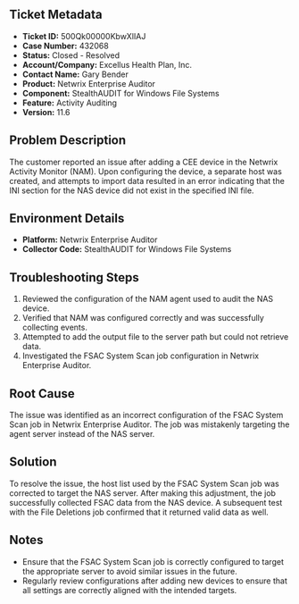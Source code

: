 ## Ticket Metadata
- **Ticket ID:** 500Qk00000KbwXlIAJ
- **Case Number:** 432068
- **Status:** Closed - Resolved
- **Account/Company:** Excellus Health Plan, Inc.
- **Contact Name:** Gary Bender
- **Product:** Netwrix Enterprise Auditor
- **Component:** StealthAUDIT for Windows File Systems
- **Feature:** Activity Auditing
- **Version:** 11.6

## Problem Description
The customer reported an issue after adding a CEE device in the Netwrix Activity Monitor (NAM). Upon configuring the device, a separate host was created, and attempts to import data resulted in an error indicating that the INI section for the NAS device did not exist in the specified INI file.

## Environment Details
- **Platform:** Netwrix Enterprise Auditor
- **Collector Code:** StealthAUDIT for Windows File Systems

## Troubleshooting Steps
1. Reviewed the configuration of the NAM agent used to audit the NAS device.
2. Verified that NAM was configured correctly and was successfully collecting events.
3. Attempted to add the output file to the server path but could not retrieve data.
4. Investigated the FSAC System Scan job configuration in Netwrix Enterprise Auditor.

## Root Cause
The issue was identified as an incorrect configuration of the FSAC System Scan job in Netwrix Enterprise Auditor. The job was mistakenly targeting the agent server instead of the NAS server.

## Solution
To resolve the issue, the host list used by the FSAC System Scan job was corrected to target the NAS server. After making this adjustment, the job successfully collected FSAC data from the NAS device. A subsequent test with the File Deletions job confirmed that it returned valid data as well.

## Notes
- Ensure that the FSAC System Scan job is correctly configured to target the appropriate server to avoid similar issues in the future.
- Regularly review configurations after adding new devices to ensure that all settings are correctly aligned with the intended targets.